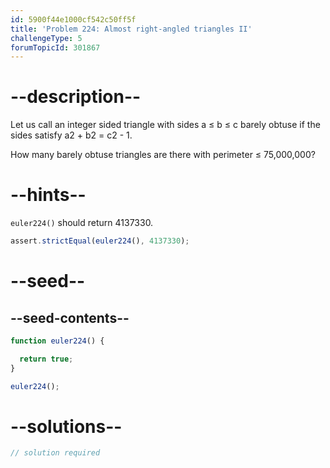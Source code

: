 ```yaml
---
id: 5900f44e1000cf542c50ff5f
title: 'Problem 224: Almost right-angled triangles II'
challengeType: 5
forumTopicId: 301867
---
```


# --description--

Let us call an integer sided triangle with sides a ≤ b ≤ c barely obtuse if the sides satisfy a2 + b2 = c2 - 1.

How many barely obtuse triangles are there with perimeter ≤ 75,000,000?

# --hints--

`euler224()` should return 4137330.

```js
assert.strictEqual(euler224(), 4137330);
```

# --seed--

## --seed-contents--

```js
function euler224() {

  return true;
}

euler224();
```

# --solutions--

```js
// solution required
```
